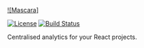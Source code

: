 [![Mascara]](assets/mascara_logo.png)

[![License](http://img.shields.io/badge/license-MIT-green.svg?style=flat)](https://github.com/mennenia/mascara/blob/master/LICENSE)
[![Build Status](https://travis-ci.org/mennenia/mascara.svg?branch=master)](https://travis-ci.org/mennenia/mascara)

Centralised analytics for your React projects.

